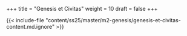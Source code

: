 +++
title = "Genesis et Civitas"
weight = 10
draft = false
+++

{{< include-file "content/ss25/master/m2-genesis/genesis-et-civitas-content.md.ignore" >}}
